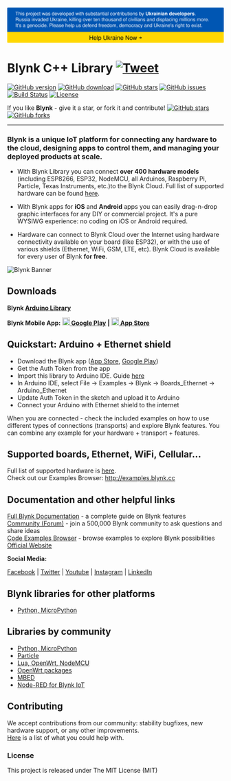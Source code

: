 [![SWUbanner](https://raw.githubusercontent.com/vshymanskyy/StandWithUkraine/main/banner-direct.svg)](https://vshymanskyy.github.io/StandWithUkraine)

# Blynk C++ Library [![Tweet](https://img.shields.io/twitter/url/http/shields.io.svg?style=social)](https://twitter.com/intent/tweet?text=Build%20your%20IoT%20App%20in%20minutes,%20right%20on%20your%20smartphone!&url=https://github.com/blynkkk/blynk-library&via=blynk_app&hashtags=IoT,iOS,Android,Arduino,ESP8266,ESP32,RaspberryPi)

[![GitHub version](https://img.shields.io/github/release/blynkkk/blynk-library.svg)](https://github.com/blynkkk/blynk-library/releases/latest)
[![GitHub download](https://img.shields.io/github/downloads/blynkkk/blynk-library/total.svg)](https://github.com/blynkkk/blynk-library/releases/latest)
[![GitHub stars](https://img.shields.io/github/stars/blynkkk/blynk-library.svg)](https://github.com/blynkkk/blynk-library/stargazers)
[![GitHub issues](https://img.shields.io/github/issues/blynkkk/blynk-library.svg)](https://github.com/blynkkk/blynk-library/issues)
[![Build Status](https://img.shields.io/travis/blynkkk/blynk-library.svg)](https://travis-ci.org/blynkkk/blynk-library)
[![License](https://img.shields.io/badge/license-MIT-blue.svg)](https://github.com/blynkkk/blynk-library/blob/master/LICENSE)

If you like **Blynk** - give it a star, or fork it and contribute! 
[![GitHub stars](https://img.shields.io/github/stars/blynkkk/blynk-library.svg?style=social&label=Star)](https://github.com/blynkkk/blynk-library/stargazers) 
[![GitHub forks](https://img.shields.io/github/forks/blynkkk/blynk-library.svg?style=social&label=Fork)](https://github.com/blynkkk/blynk-library/network)
__________

### Blynk is a unique IoT platform for connecting any hardware to the cloud, designing apps to control them, and managing your deployed products at scale.

- With Blynk Library you can connect **over 400 hardware models** (including ESP8266, ESP32, NodeMCU, all Arduinos, Raspberry Pi, Particle, Texas Instruments, etc.)to the Blynk Cloud.
Full list of supported hardware can be found [here](https://github.com/blynkkk/blynkkk.github.io/blob/master/SupportedHardware.md).

- With Blynk apps for **iOS** and **Android** apps you can easily drag-n-drop graphic interfaces for any DIY or commercial project. It's a pure WYSIWG experience: no coding on iOS or Android required. 

- Hardware can connect to Blynk Cloud over the Internet using hardware connectivity available on your board (like ESP32), or with the use of various shields (Ethernet, WiFi, GSM, LTE, etc). Blynk Cloud is available for every user of Blynk **for free**.

![Blynk Banner](https://github.com/blynkkk/blynkkk.github.io/raw/master/images/GithubBanner.jpg)

## Downloads

**Blynk [Arduino Library](https://github.com/blynkkk/blynk-library/releases/latest)**

**Blynk Mobile App: 
[<img src="https://cdn.rawgit.com/simple-icons/simple-icons/develop/icons/googleplay.svg" width="18" height="18" /> Google Play](https://play.google.com/store/apps/details?id=cloud.blynk) | 
[<img src="https://cdn.rawgit.com/simple-icons/simple-icons/develop/icons/apple.svg" width="18" height="18" /> App Store](https://apps.apple.com/us/app/blynk-iot/id1559317868)**

## Quickstart: Arduino + Ethernet shield

* Download the Blynk app ([App Store](https://apps.apple.com/us/app/blynk-iot/id1559317868), [Google Play](https://play.google.com/store/apps/details?id=cloud.blynk))
* Get the Auth Token from the app
* Import this library to Arduino IDE. Guide [here](http://arduino.cc/en/guide/libraries)
* In Arduino IDE, select File -> Examples -> Blynk -> Boards_Ethernet -> Arduino_Ethernet
* Update Auth Token in the sketch and upload it to Arduino
* Connect your Arduino with Ethernet shield to the internet

When you are connected - check the included examples on how to use different types of connections (transports) and explore Blynk features. You can combine any example for your hardware + transport + features.

## Supported boards, Ethernet, WiFi, Cellular...

Full list of supported hardware is [here](https://github.com/blynkkk/blynkkk.github.io/blob/master/SupportedHardware.md).  
Check out our Examples Browser: http://examples.blynk.cc

## Documentation and other helpful links

[Full Blynk Documentation](https://docs.blynk.io) - a complete guide on Blynk features  
[Community (Forum)](http://community.blynk.cc) - join a 500,000 Blynk community to ask questions and share ideas  
[Code Examples Browser](http://examples.blynk.cc) - browse examples to explore Blynk possibilities  
[Official Website](https://blynk.io)

**Social Media:**

[Facebook](https://www.fb.com/blynkapp) | 
[Twitter](https://twitter.com/blynk_app) | 
[Youtube](https://www.youtube.com/blynk) | 
[Instagram](https://www.instagram.com/blynk.iot/) | 
[LinkedIn](https://www.linkedin.com/company/b-l-y-n-k/)

## Blynk libraries for other platforms
* [Python, MicroPython](https://github.com/blynkkk/lib-python)

## Libraries by community
* [Python, MicroPython](https://github.com/vshymanskyy/blynk-library-python)
* [Particle](https://github.com/vshymanskyy/blynk-library-particle)
* [Lua, OpenWrt, NodeMCU](https://github.com/vshymanskyy/blynk-library-lua)
* [OpenWrt packages](https://github.com/vshymanskyy/blynk-library-openwrt)
* [MBED](https://developer.mbed.org/users/vshymanskyy/code/Blynk/)
* [Node-RED for Blynk IoT](https://flows.nodered.org/node/node-red-contrib-blynk-iot)

## Contributing
We accept contributions from our community: stability bugfixes, new hardware support, or any other improvements.  
[Here](https://github.com/blynkkk/blynk-library/labels/help%20wanted) is a list of what you could help with.

### License
This project is released under The MIT License (MIT)
